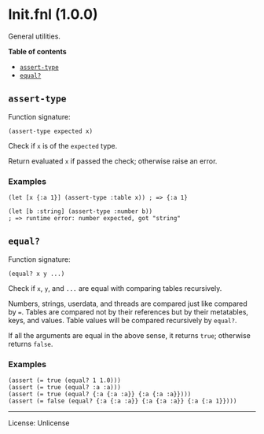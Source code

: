 # Init.fnl (1.0.0)
General utilities.

**Table of contents**

- [`assert-type`](#assert-type)
- [`equal?`](#equal)

## `assert-type`
Function signature:

```
(assert-type expected x)
```

Check if `x` is of the `expected` type.

Return evaluated `x` if passed the check; otherwise raise an error.

### Examples

```fennel
(let [x {:a 1}] (assert-type :table x)) ; => {:a 1}
```

```fennel
(let [b :string] (assert-type :number b))
; => runtime error: number expected, got "string"
```

## `equal?`
Function signature:

```
(equal? x y ...)
```

Check if `x`, `y`, and `...` are equal with comparing tables recursively.

Numbers, strings, userdata, and threads are compared just like compared by `=`.
Tables are compared not by their references but by their metatables, keys, and values.
Table values will be compared recursively by `equal?`.

If all the arguments are equal in the above sense, it returns `true`;
otherwise returns `false`.

### Examples

```fennel
(assert (= true (equal? 1 1.0)))
(assert (= true (equal? :a :a)))
(assert (= true (equal? {:a {:a :a}} {:a {:a :a}})))
(assert (= false (equal? {:a {:a :a}} {:a {:a :a}} {:a {:a 1}})))
```


---

License: Unlicense


<!-- Generated with Fenneldoc 1.0.1-dev-7960056
     https://gitlab.com/andreyorst/fenneldoc -->

